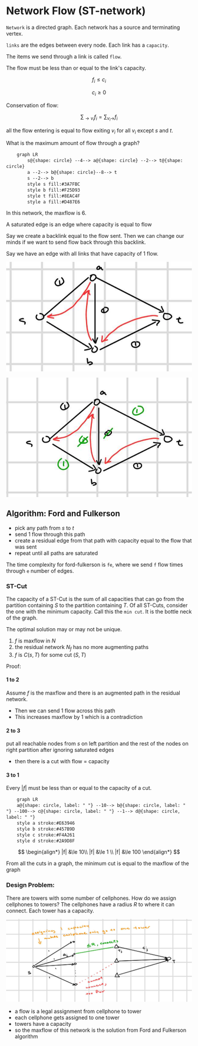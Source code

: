 # Network Flow (ST-network)

`Network` is a directed graph. Each network has a source and terminating vertex.

`links` are the edges between every node. Each link has a `capacity`.

The items we send through a link is called `flow`.

The flow must be less than or equal to the link's capacity.

$$
f_i \le c_i
$$

$$
c_i \ge 0
$$

Conservation of flow:

$$
\sum_{\rightarrow v_i} f_i = \sum_{v_i\rightarrow} f_i
$$

all the flow entering is equal to flow exiting $v_i$ for all $v_i$ except $s$ and $t$.

What is the maximum amount of flow through a graph?

```mermaid
    graph LR
        s@{shape: circle} --4--> a@{shape: circle} --2--> t@{shape: circle}
        a --2--> b@{shape: circle}--8--> t
        s --2--> b
        style s fill:#3A7FBC
        style b fill:#F25D93
        style t fill:#8EAC4F
        style a fill:#D487E6
```

In this network, the maxflow is 6.

A saturated edge is an edge where capacity is equal to flow

Say we create a backlink equal to the flow sent. Then we can change our minds if we want to send flow back through this backlink.

Say we have an edge with all links that have capacity of 1 flow.

![maxflow1](./images/maxflow1.jpg)

![maxflow2](./images/maxflow2.jpg)

## Algorithm: Ford and Fulkerson

* pick any path from $s$ to $t$
* send 1 flow through this path
* create a residual edge from that path with capacity equal to the flow that was sent
* repeat until all paths are saturated

The time complexity for ford-fulkerson is `fe`, where we send `f` flow times through `e` number of edges.

### ST-Cut

The capacity of a ST-Cut is the sum of all capacities that can go from the partition containing $S$ to the partition containing $T$. Of all ST-Cuts, consider the one with the minimum capacity. Call this the `min cut`. It is the bottle neck of the graph.

The optimal solution may or may not be unique.

1. $f$ is maxflow in $N$
2. the residual network $N_f$ has no more augmenting paths
3. $f$ is $C(s, T)$ for some cut $(S, T)$

Proof: 

#### 1 to 2

Assume $f$ is the maxflow and there is an augmented path in the residual network.

* Then we can send 1 flow across this path
* This increases maxflow by 1 which is a contradiction

#### 2 to 3

put all reachable nodes from $s$ on left partition and the rest of the nodes on right partition after ignoring saturated edges

* then there is a cut with flow = capacity

#### 3 to 1

Every $|f|$ must be less than or equal to the capacity of a cut.

```mermaid
    graph LR
    a@{shape: circle, label: " "} --10--> b@{shape: circle, label: " "} --100--> c@{shape: circle, label: " "} --1--> d@{shape: circle, label: " "}
    style a stroke:#E63946
    style b stroke:#457B9D
    style c stroke:#F4A261
    style d stroke:#2A9D8F
```

$$
\begin{align*}
|f| &\le 10\\
|f| &\le 1 \\
|f| &\le 100
\end{align*}
$$

From all the cuts in a graph, the minimum cut is equal to the maxflow of the graph

### Design Problem:

There are towers with some number of cellphones. How do we assign cellphones to towers? The cellphones have a radius $R$ to where it can connect. Each tower has a capacity.

![maxflow3](./images/maxflow3.jpg)

* a flow is a legal assignment from cellphone to tower
* each cellphone gets assigned to one tower
* towers have a capacity
* so the maxflow of this network is the solution from Ford and Fulkerson algorithm
